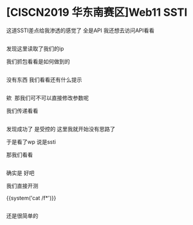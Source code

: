 # [CISCN2019 华东南赛区]Web11 SSTI

这道SSTI差点给我渗透的感觉了 全是API 我还想去访问API看看



<img src="https://i-blog.csdnimg.cn/blog_migrate/c9a6e0926b0eb0daf4d29e764b329b0c.png" alt="" style="max-height:829px; box-sizing:content-box;" />


发现这里读取了我们的ip

我们抓包看看是如何做到的



<img src="https://i-blog.csdnimg.cn/blog_migrate/7d2f03cfc29c40653f8095b3f1e830c9.png" alt="" style="max-height:452px; box-sizing:content-box;" />


没有东西 我们看看还有什么提示



<img src="https://i-blog.csdnimg.cn/blog_migrate/5ff0260ce44212dfdf53065e893e1628.png" alt="" style="max-height:336px; box-sizing:content-box;" />


欸  那我们可不可以直接修改参数呢

我们传递看看



<img src="https://i-blog.csdnimg.cn/blog_migrate/a98b0696188acc0ef163edb982665085.png" alt="" style="max-height:350px; box-sizing:content-box;" />


发现成功了 是受控的 这里我就开始没有思路了

于是看了wp 说是ssti

那我们看看



<img src="https://i-blog.csdnimg.cn/blog_migrate/e639ce8ec2b92c59f6bb7d7efa127a6f.png" alt="" style="max-height:414px; box-sizing:content-box;" />


确实是 好吧

我们直接开测

{{system('cat /f*')}}



<img src="https://i-blog.csdnimg.cn/blog_migrate/e036eab43bbf91e2cdf8a6002a8d4ffa.png" alt="" style="max-height:348px; box-sizing:content-box;" />


还是很简单的